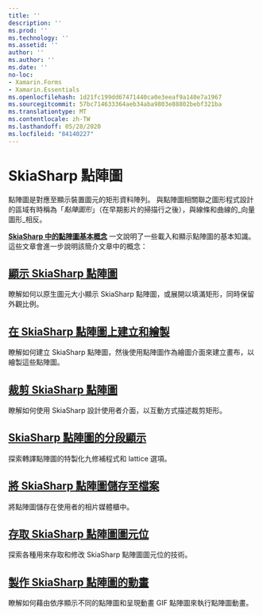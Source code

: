 ```yaml
---
title: ''
description: ''
ms.prod: ''
ms.technology: ''
ms.assetid: ''
author: ''
ms.author: ''
ms.date: ''
no-loc:
- Xamarin.Forms
- Xamarin.Essentials
ms.openlocfilehash: 1d21fc199dd67471440ca0e3eeaf9a140e7a1967
ms.sourcegitcommit: 57bc714633364aeb34aba9803e88802bebf321ba
ms.translationtype: MT
ms.contentlocale: zh-TW
ms.lasthandoff: 05/28/2020
ms.locfileid: "84140227"
---
```

# <a name="skiasharp-bitmaps"></a>SkiaSharp 點陣圖

點陣圖是對應至顯示裝置圖元的矩形資料陣列。 與點陣圖相關聯之圖形程式設計的區域有時稱為「_點陣圖形_」（在早期影片的掃描行之後），與線條和曲線的_向量圖形_相反。 

**[SkiaSharp 中的點陣圖基本概念](../basics/bitmaps.md)** 一文說明了一些載入和顯示點陣圖的基本知識。 這些文章會進一步說明該簡介文章中的概念：

## <a name="displaying-skiasharp-bitmaps"></a>[顯示 SkiaSharp 點陣圖](displaying.md)

瞭解如何以原生圖元大小顯示 SkiaSharp 點陣圖，或展開以填滿矩形，同時保留外觀比例。

## <a name="creating-and-drawing-on-skiasharp-bitmaps"></a>[在 SkiaSharp 點陣圖上建立和繪製](drawing.md)

瞭解如何建立 SkiaSharp 點陣圖，然後使用點陣圖作為繪圖介面來建立畫布，以繪製這些點陣圖。

## <a name="cropping-skiasharp-bitmaps"></a>[裁剪 SkiaSharp 點陣圖](cropping.md)

瞭解如何使用 SkiaSharp 設計使用者介面，以互動方式描述裁剪矩形。

## <a name="segmented-display-of-skiasharp-bitmaps"></a>[SkiaSharp 點陣圖的分段顯示](segmented.md)

探索轉譯點陣圖的特製化九修補程式和 lattice 選項。

## <a name="saving-skiasharp-bitmaps-to-files"></a>[將 SkiaSharp 點陣圖儲存至檔案](saving.md)

將點陣圖儲存在使用者的相片媒體櫃中。

## <a name="accessing-skiasharp-bitmap-pixel-bits"></a>[存取 SkiaSharp 點陣圖圖元位](pixel-bits.md)

探索各種用來存取和修改 SkiaSharp 點陣圖圖元位的技術。

## <a name="animating-skiasharp-bitmaps"></a>[製作 SkiaSharp 點陣圖的動畫](animating.md)

瞭解如何藉由依序顯示不同的點陣圖和呈現動畫 GIF 點陣圖來執行點陣圖動畫。
